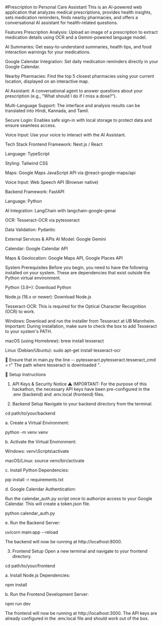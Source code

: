 #Prescription to Personal Care Assistant
This is an AI-powered web application that analyzes medical prescriptions, provides health insights, sets medication reminders, finds nearby pharmacies, and offers a conversational AI assistant for health-related questions.

Features
Prescription Analysis: Upload an image of a prescription to extract medication details using OCR and a Gemini-powered language model.

AI Summaries: Get easy-to-understand summaries, health tips, and food interaction warnings for your medications.

Google Calendar Integration: Set daily medication reminders directly in your Google Calendar.

Nearby Pharmacies: Find the top 5 closest pharmacies using your current location, displayed on an interactive map.

AI Assistant: A conversational agent to answer questions about your prescription (e.g., "What should I do if I miss a dose?").

Multi-Language Support: The interface and analysis results can be translated into Hindi, Kannada, and Tamil.

Secure Login: Enables safe sign-in with local storage to protect data and ensure seamless access.

Voice Input: Use your voice to interact with the AI Assistant.

Tech Stack
Frontend
Framework: Next.js / React

Language: TypeScript

Styling: Tailwind CSS

Maps: Google Maps JavaScript API via @react-google-maps/api

Voice Input: Web Speech API (Browser native)

Backend
Framework: FastAPI

Language: Python

AI Integration: LangChain with langchain-google-genai

OCR: Tesseract-OCR via pytesseract

Data Validation: Pydantic

External Services & APIs
AI Model: Google Gemini

Calendar: Google Calendar API

Maps & Geolocation: Google Maps API, Google Places API

System Prerequisites
Before you begin, you need to have the following installed on your system. These are dependencies that exist outside the Python virtual environment.

Python (3.9+): Download Python

Node.js (18.x or newer): Download Node.js

Tesseract-OCR: This is required for the Optical Character Recognition (OCR) to work.

Windows: Download and run the installer from Tesseract at UB Mannheim. Important: During installation, make sure to check the box to add Tesseract to your system's PATH.

macOS (using Homebrew): brew install tesseract

Linux (Debian/Ubuntu): sudo apt-get install tesseract-ocr

🚨 Ensure that in main.py the line -- pytesseract.pytesseract.tesseract_cmd = r" The path where tesseract is downloaded ".

🚀 Setup Instructions
1. API Keys & Security Notice
⚠️ IMPORTANT: For the purpose of this hackathon, the necessary API keys have been pre-configured in the .env (backend) and .env.local (frontend) files.

2. Backend Setup
Navigate to your backend directory from the terminal.

cd path/to/your/backend

a. Create a Virtual Environment:

python -m venv venv

b. Activate the Virtual Environment:

Windows: venv\Scripts\activate

macOS/Linux: source venv/bin/activate

c. Install Python Dependencies:

pip install -r requirements.txt

d. Google Calendar Authentication:

Run the calendar_auth.py script once to authorize access to your Google Calendar. This will create a token.json file.

python calendar_auth.py

e. Run the Backend Server:

uvicorn main:app --reload

The backend will now be running at http://localhost:8000.

3. Frontend Setup
Open a new terminal and navigate to your frontend directory.

cd path/to/your/frontend

a. Install Node.js Dependencies:

npm install

b. Run the Frontend Development Server:

npm run dev

The frontend will now be running at http://localhost:3000. The API keys are already configured in the .env.local file and should work out of the box.
